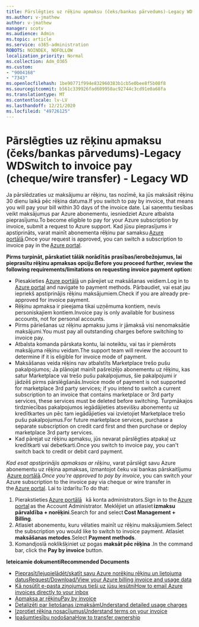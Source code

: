 ```yaml
---
title: Pārslēgties uz rēķinu apmaksu (čeks/bankas pārvedums)-Legacy WD
ms.author: v-jmathew
author: v-jmathew
manager: scotv
ms.audience: Admin
ms.topic: article
ms.service: o365-administration
ROBOTS: NOINDEX, NOFOLLOW
localization_priority: Normal
ms.collection: Adm_O365
ms.custom:
- "9004168"
- "7343"
ms.openlocfilehash: 1be90771f994e832960383b1cb5e0bee8f5b08f8
ms.sourcegitcommit: b561c339926fad609950ac92744c3cd91e0a68fa
ms.translationtype: MT
ms.contentlocale: lv-LV
ms.lasthandoff: 12/21/2020
ms.locfileid: "49726125"
---
```

# <a name="switch-to-invoice-pay-chequewire-transfer---legacy-wd"></a><span data-ttu-id="ad0ab-102">Pārslēgties uz rēķinu apmaksu (čeks/bankas pārvedums)-Legacy WD</span><span class="sxs-lookup"><span data-stu-id="ad0ab-102">Switch to invoice pay (cheque/wire transfer) - Legacy WD</span></span>

<span data-ttu-id="ad0ab-103">Ja pārslēdzaties uz maksājumu ar rēķinu, tas nozīmē, ka jūs maksāsit rēķinu 30 dienu laikā pēc rēķina datuma.</span><span class="sxs-lookup"><span data-stu-id="ad0ab-103">If you switch to pay by invoice, that means you will pay your bill within 30 days of the invoice date.</span></span> <span data-ttu-id="ad0ab-104">Lai saņemtu tiesības veikt maksājumus par Azure abonementu, iesniedziet Azure atbalsta pieprasījumu.</span><span class="sxs-lookup"><span data-stu-id="ad0ab-104">To become eligible to pay for your Azure subscription by invoice, submit a request to Azure support.</span></span> <span data-ttu-id="ad0ab-105">Kad jūsu pieprasījums ir apstiprināts, varat mainīt abonementa rēķinu par samaksu [Azure portālā](https://portal.azure.com/).</span><span class="sxs-lookup"><span data-stu-id="ad0ab-105">Once your request is approved, you can switch a subscription to invoice pay in the [Azure portal](https://portal.azure.com/).</span></span>

<span data-ttu-id="ad0ab-106">**Pirms turpināt, pārskatiet tālāk norādītās prasības/ierobežojumus, lai pieprasītu rēķinu apmaksas opciju:**</span><span class="sxs-lookup"><span data-stu-id="ad0ab-106">**Before you proceed further, review the following requirements/limitations on requesting invoice payment option:**</span></span>

- <span data-ttu-id="ad0ab-107">Piesakieties [Azure portālā](https://portal.azure.com/) un pārejiet uz maksāšanas veidiem.</span><span class="sxs-lookup"><span data-stu-id="ad0ab-107">Log in to [Azure portal](https://portal.azure.com/) and navigate to payment methods.</span></span> <span data-ttu-id="ad0ab-108">Pārbaudiet, vai esat jau iepriekš apstiprinājis rēķinu maksājumiem.</span><span class="sxs-lookup"><span data-stu-id="ad0ab-108">Check if you are already pre-approved for invoice payment.</span></span>
- <span data-ttu-id="ad0ab-109">Rēķinu apmaksa ir pieejama tikai uzņēmuma kontiem, nevis personiskajiem kontiem.</span><span class="sxs-lookup"><span data-stu-id="ad0ab-109">Invoice pay is only available for business accounts, not for personal accounts.</span></span>
- <span data-ttu-id="ad0ab-110">Pirms pāriešanas uz rēķinu apmaksu jums ir jāmaksā visi nenomaksātie maksājumi.</span><span class="sxs-lookup"><span data-stu-id="ad0ab-110">You must pay all outstanding charges before switching to invoice pay.</span></span>
- <span data-ttu-id="ad0ab-111">Atbalsta komanda pārskata kontu, lai noteiktu, vai tas ir piemērots maksājuma rēķinu veidam.</span><span class="sxs-lookup"><span data-stu-id="ad0ab-111">The support team will review the account to determine if it is eligible for invoice mode of payment.</span></span>
- <span data-ttu-id="ad0ab-112">Maksāšanas veida rēķins nav atbalstīts Marketplace trešo pušu pakalpojumos; Ja plānojat mainīt pašreizējo abonementu uz rēķinu, kas satur Marketplace vai trešo pušu pakalpojumus, šie pakalpojumi ir jādzēš pirms pārslēgšanās.</span><span class="sxs-lookup"><span data-stu-id="ad0ab-112">Invoice mode of payment is not supported for marketplace 3rd party services; if you intend to switch a current subscription to an invoice that contains marketplace or 3rd party services, these services must be deleted before switching.</span></span> <span data-ttu-id="ad0ab-113">Turpmākajos tirdzniecības pakalpojumos iegādājieties atsevišķu abonementu uz kredītkartes un pēc tam iegādājieties vai izvietojiet Marketplace trešo pušu pakalpojumus.</span><span class="sxs-lookup"><span data-stu-id="ad0ab-113">For future marketplace services, purchase a separate subscription on credit card first and then purchase or deploy marketplace 3rd party services.</span></span>
- <span data-ttu-id="ad0ab-114">Kad pārejat uz rēķinu apmaksu, jūs nevarat pārslēgties atpakaļ uz kredītkarti vai debetkarti.</span><span class="sxs-lookup"><span data-stu-id="ad0ab-114">Once you switch to invoice pay, you can't switch back to credit or debit card payment.</span></span>

<span data-ttu-id="ad0ab-115">*Kad esat apstiprinājis apmaksas ar rēķinu*, varat pārslēgt savu Azure abonementu uz rēķina apmaksas, izmantojot čeku vai bankas pārskaitījumu  [Azure portālā](https://portal.azure.com/).</span><span class="sxs-lookup"><span data-stu-id="ad0ab-115">*Once you're approved to pay by invoice*, you can switch your Azure subscription to the invoice pay via cheque or wire transfer in the [Azure portal](https://portal.azure.com/).</span></span>
<span data-ttu-id="ad0ab-116">Lai to izdarītu:</span><span class="sxs-lookup"><span data-stu-id="ad0ab-116">To do that:</span></span>

1. <span data-ttu-id="ad0ab-117">Pierakstieties [Azure portālā](https://portal.azure.com/)   kā konta administrators.</span><span class="sxs-lookup"><span data-stu-id="ad0ab-117">Sign in to the [Azure portal](https://portal.azure.com/) as the Account Administrator.</span></span> <span data-ttu-id="ad0ab-118">Meklējiet un atlasiet **izmaksu pārvaldība + norēķini**.</span><span class="sxs-lookup"><span data-stu-id="ad0ab-118">Search for and select **Cost Management + Billing**.</span></span>
2. <span data-ttu-id="ad0ab-119">Atlasiet abonementu, kuru vēlaties mainīt uz rēķinu maksājumiem.</span><span class="sxs-lookup"><span data-stu-id="ad0ab-119">Select the subscription you would like to switch to invoice payment.</span></span> <span data-ttu-id="ad0ab-120">Atlasiet **maksāšanas metodes**.</span><span class="sxs-lookup"><span data-stu-id="ad0ab-120">Select **Payment methods**.</span></span>
3. <span data-ttu-id="ad0ab-121">Komandjoslā noklikšķiniet uz pogas **maksāt pēc rēķina** .</span><span class="sxs-lookup"><span data-stu-id="ad0ab-121">In the command bar, click the **Pay by invoice** button.</span></span>

<span data-ttu-id="ad0ab-122">**Ieteicamie dokumenti**</span><span class="sxs-lookup"><span data-stu-id="ad0ab-122">**Recommended Documents**</span></span>

- [<span data-ttu-id="ad0ab-123">Pieprasīt/lejupielādēt/skatīt savu Azure norēķinu rēķinu un lietojuma datus</span><span class="sxs-lookup"><span data-stu-id="ad0ab-123">Request/Download/View your Azure billing invoice and usage data</span></span>](https://docs.microsoft.com/azure/billing/billing-download-azure-invoice-daily-usage-date)
- [<span data-ttu-id="ad0ab-124">Kā nosūtīt e-pasta ziņojumus tieši uz jūsu iesūtni</span><span class="sxs-lookup"><span data-stu-id="ad0ab-124">How to email Azure invoices directly to your inbox</span></span>](https://docs.microsoft.com/azure/billing/billing-download-azure-invoice-daily-usage-date)
- [<span data-ttu-id="ad0ab-125">Apmaksa ar rēķinu</span><span class="sxs-lookup"><span data-stu-id="ad0ab-125">Pay by invoice</span></span>](https://docs.microsoft.com/azure/billing/billing-how-to-pay-by-invoice)
- [<span data-ttu-id="ad0ab-126">Detalizēti par lietošanas izmaksām</span><span class="sxs-lookup"><span data-stu-id="ad0ab-126">Understand detailed usage charges</span></span>](https://docs.microsoft.com/azure/billing/billing-understand-your-bill)
- [<span data-ttu-id="ad0ab-127">Izprotiet rēķina nosacījumus</span><span class="sxs-lookup"><span data-stu-id="ad0ab-127">Understand terms on your invoice</span></span>](https://docs.microsoft.com/azure/billing/billing-understand-your-invoice)
- [<span data-ttu-id="ad0ab-128">Īpašumtiesību nodošana</span><span class="sxs-lookup"><span data-stu-id="ad0ab-128">How to transfer ownership</span></span>](https://docs.microsoft.com/azure/billing/billing-subscription-transfer)
